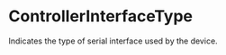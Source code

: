 ControllerInterfaceType
=======================

Indicates the type of serial interface used by the device.
